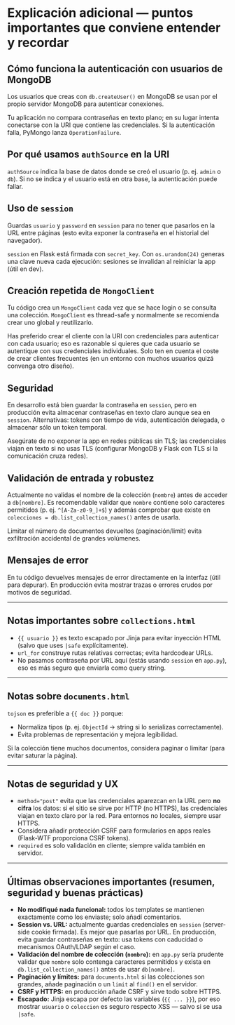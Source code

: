 # Explicación adicional — puntos importantes que conviene entender y recordar

## Cómo funciona la autenticación con usuarios de MongoDB

Los usuarios que creas con `db.createUser()` en MongoDB se usan por el propio servidor MongoDB para autenticar conexiones.

Tu aplicación no compara contraseñas en texto plano; en su lugar intenta conectarse con la URI que contiene las credenciales. Si la autenticación falla, PyMongo lanza `OperationFailure`.

## Por qué usamos `authSource` en la URI

`authSource` indica la base de datos donde se creó el usuario (p. ej. `admin` o `db`). Si no se indica y el usuario está en otra base, la autenticación puede fallar.

## Uso de `session`

Guardas `usuario` y `password` en `session` para no tener que pasarlos en la URL entre páginas (esto evita exponer la contraseña en el historial del navegador).

`session` en Flask está firmada con `secret_key`. Con `os.urandom(24)` generas una clave nueva cada ejecución: sesiones se invalidan al reiniciar la app (útil en dev).

## Creación repetida de `MongoClient`

Tu código crea un `MongoClient` cada vez que se hace login o se consulta una colección. `MongoClient` es thread-safe y normalmente se recomienda crear uno global y reutilizarlo.

Has preferido crear el cliente con la URI con credenciales para autenticar con cada usuario; eso es razonable si quieres que cada usuario se autentique con sus credenciales individuales. Solo ten en cuenta el coste de crear clientes frecuentes (en un entorno con muchos usuarios quizá convenga otro diseño).

## Seguridad

En desarrollo está bien guardar la contraseña en `session`, pero en producción evita almacenar contraseñas en texto claro aunque sea en `session`. Alternativas: tokens con tiempo de vida, autenticación delegada, o almacenar sólo un token temporal.

Asegúrate de no exponer la app en redes públicas sin TLS; las credenciales viajan en texto si no usas TLS (configurar MongoDB y Flask con TLS si la comunicación cruza redes).

## Validación de entrada y robustez

Actualmente no validas el nombre de la colección (`nombre`) antes de acceder a `db[nombre]`. Es recomendable validar que `nombre` contiene solo caracteres permitidos (p. ej. `^[A-Za-z0-9_]+$`) y además comprobar que existe en `colecciones = db.list_collection_names()` antes de usarla.

Limitar el número de documentos devueltos (paginación/limit) evita exfiltración accidental de grandes volúmenes.

## Mensajes de error

En tu código devuelves mensajes de error directamente en la interfaz (útil para depurar). En producción evita mostrar trazas o errores crudos por motivos de seguridad.

---

## Notas importantes sobre `collections.html`

- `{{ usuario }}` es texto escapado por Jinja para evitar inyección HTML (salvo que uses `|safe` explícitamente).
- `url_for` construye rutas relativas correctas; evita hardcodear URLs.
- No pasamos contraseña por URL aquí (estás usando `session` en `app.py`), eso es más seguro que enviarla como query string.

---

## Notas sobre `documents.html`

`tojson` es preferible a `{{ doc }}` porque:

- Normaliza tipos (p. ej. `ObjectId` → string si lo serializas correctamente).
- Evita problemas de representación y mejora legibilidad.

Si la colección tiene muchos documentos, considera paginar o limitar (para evitar saturar la página).

---

## Notas de seguridad y UX

- `method="post"` evita que las credenciales aparezcan en la URL pero **no cifra** los datos: si el sitio se sirve por HTTP (no HTTPS), las credenciales viajan en texto claro por la red. Para entornos no locales, siempre usar HTTPS.
- Considera añadir protección CSRF para formularios en apps reales (Flask-WTF proporciona CSRF tokens).
- `required` es solo validación en cliente; siempre valida también en servidor.

---

## Últimas observaciones importantes (resumen, seguridad y buenas prácticas)

- **No modifiqué nada funcional:** todos los templates se mantienen exactamente como los enviaste; solo añadí comentarios.
- **Session vs. URL:** actualmente guardas credenciales en `session` (server-side cookie firmada). Es mejor que pasarlas por URL. En producción, evita guardar contraseñas en texto: usa tokens con caducidad o mecanismos OAuth/LDAP según el caso.
- **Validación del nombre de colección (`nombre`):** en `app.py` sería prudente validar que `nombre` solo contenga caracteres permitidos y exista en `db.list_collection_names()` antes de usar `db[nombre]`.
- **Paginación y límites:** para `documents.html` si las colecciones son grandes, añade paginación o un `limit` al `find()` en el servidor.
- **CSRF y HTTPS:** en producción añade CSRF y sirve todo sobre HTTPS.
- **Escapado:** Jinja escapa por defecto las variables (`{{ ... }}`), por eso mostrar `usuario` o `coleccion` es seguro respecto XSS — salvo si se usa `|safe`.
